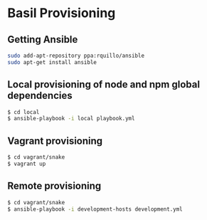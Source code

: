 Basil Provisioning
==============================

Getting Ansible
------------
``` bash
sudo add-apt-repository ppa:rquillo/ansible
sudo apt-get install ansible
```

Local provisioning of node and npm global dependencies
------------
``` bash
$ cd local
$ ansible-playbook -i local playbook.yml
```

Vagrant provisioning
------------
``` bash
$ cd vagrant/snake
$ vagrant up
```

Remote provisioning
------------
``` bash
$ cd vagrant/snake
$ ansible-playbook -i development-hosts development.yml
```